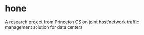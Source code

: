 hone
====

A research project from Princeton CS on joint host/network traffic management solution for data centers